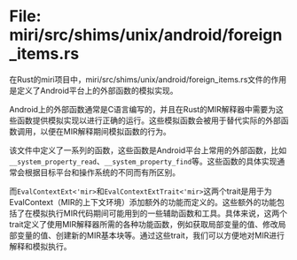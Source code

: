 # File: miri/src/shims/unix/android/foreign_items.rs

在Rust的miri项目中，miri/src/shims/unix/android/foreign_items.rs文件的作用是定义了Android平台上的外部函数的模拟实现。

Android上的外部函数通常是C语言编写的，并且在Rust的MIR解释器中需要为这些函数提供模拟实现以进行正确的运行。这些模拟函数会被用于替代实际的外部函数调用，以便在MIR解释期间模拟函数的行为。

该文件中定义了一系列的函数，这些函数是Android平台上常用的外部函数，比如`__system_property_read`、`__system_property_find`等。这些函数的具体实现通常会根据目标平台和操作系统的不同而有所区别。

而`EvalContextExt<'mir>`和`EvalContextExtTrait<'mir>`这两个trait是用于为EvalContext（MIR的上下文环境）添加额外的功能而定义的。这些额外的功能包括了在模拟执行MIR代码期间可能用到的一些辅助函数和工具。具体来说，这两个trait定义了使用MIR解释器所需的各种功能函数，例如获取局部变量的值、修改局部变量的值、创建新的MIR基本块等。通过这些trait，我们可以方便地对MIR进行解释和模拟执行。

